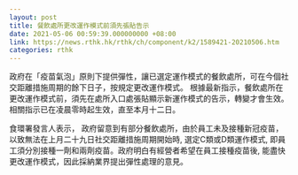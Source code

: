 ```yaml
---
layout: post
title: 餐飲處所更改運作模式前須先張貼告示
date: 2021-05-06 00:59:39.000000000 +08:00
link: https://news.rthk.hk/rthk/ch/component/k2/1589421-20210506.htm
categories: rthk
---
```


政府在「疫苗氣泡」原則下提供彈性，讓已選定運作模式的餐飲處所，可在今個社交距離措施周期的餘下日子，按規定更改運作模式。 根據最新指示，餐飲處所在更改運作模式前，須先在處所入口處張貼顯示新運作模式的告示，轉變才會生效。相關指示已在凌晨零時起生效，直至本月十二日。

食環署發言人表示， 政府留意到有部分餐飲處所，由於員工未及接種新冠疫苗，以致無法在上月二十九日社交距離措施周期開始時, 選定C類或D類運作模式, 即員工須分別接種一劑和兩劑疫苗。政府明白有經營者希望在員工接種疫苗後, 能盡快更改運作模式，因此採納業界提出彈性處理的意見。　
